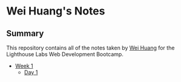 # Wei Huang's Notes

## Summary

This repository contains all of the notes taken by [Wei Huang](https://github.com/nifen44) for the Lighthouse Labs Web Development Bootcamp.

- [Week 1](/Week_1/)
  - [Day 1](/Week_1/Day_1/)
